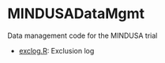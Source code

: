 # MINDUSADataMgmt
Data management code for the MINDUSA trial

- [exclog.R](exclog.R): Exclusion log
